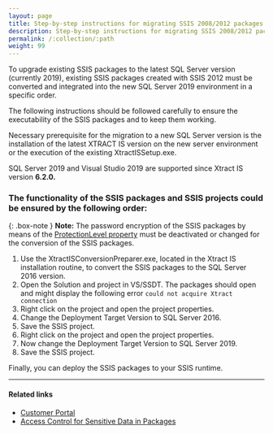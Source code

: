 ```yaml
---
layout: page
title: Step-by-step instructions for migrating SSIS 2008/2012 packages to SSIS 2019
description: Step-by-step instructions for migrating SSIS 2008/2012 packages to SSIS 2019
permalink: /:collection/:path
weight: 99
---
```


To upgrade existing SSIS packages to the latest SQL Server version (currently 2019), existing SSIS packages created with SSIS 2012 must be converted and integrated into the new SQL Server 2019 environment in a specific order. 

The following instructions should be followed carefully to ensure the executability of the SSIS packages and to keep them working.

Necessary prerequisite for the migration to a new SQL Server version is the installation of the latest XTRACT IS version on the new server environment or the execution of the existing XtractISSetup.exe. 

SQL Server 2019 and Visual Studio 2019 are supported since Xtract IS version **6.2.0.** 

### The functionality of the SSIS packages and SSIS projects could be ensured by the following order:

{: .box-note }
**Note:** The password encryption of the SSIS packages by means of the [ProtectionLevel property]((https://docs.microsoft.com/en-us/sql/integration-services/security/access-control-for-sensitive-data-in-packages?view=sql-server-ver15#set_protection)) must be deactivated or changed for the conversion of the SSIS packages.

1. Use the XtractISConversionPreparer.exe, located in the Xtract IS installation routine, to convert the SSIS packages to the SQL Server 2016 version.
2. Open the Solution and project in VS/SSDT. The packages should open and might display the following error `could not acquire Xtract connection`
3. Right click on the project and open the project properties.
4. Change the Deployment Target Version to SQL Server 2016.  
5. Save the SSIS project.
6. Right click on the project and open the project properties.
7. Now change the Deployment Target Version to SQL Server 2019. 
8. Save the SSIS project.


Finally, you can deploy the SSIS packages to your SSIS runtime.

*****
#### Related links
 - [Customer Portal](https://my.theobald-software.com/)
 - [Access Control for Sensitive Data in Packages](https://docs.microsoft.com/en-us/sql/integration-services/security/access-control-for-sensitive-data-in-packages?view=sql-server-ver15#protection-levels)



